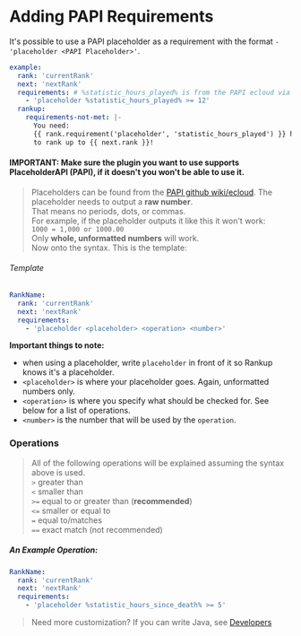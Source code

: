 <html>
  <head>
    <meta name="description" content="Tutorial for adding custom requirements to a rankup using PAPI!">
    <meta name="keywords" content="Rankup, Minecraft, Plugin, Spigot, Prestige">
  </head>
</html>

# Adding PAPI Requirements

It's possible to use a PAPI placeholder as a requirement with the format `- 'placeholder <PAPI Placeholder>'`.

```yaml
example:
  rank: 'currentRank'
  next: 'nextRank'
  requirements: # %statistic_hours_played% is from the PAPI ecloud via /papi ecloud download Statistic
    - 'placeholder %statistic_hours_played% >= 12'
  rankup:
    requirements-not-met: |-
      You need:
      {{ rank.requirement('placeholder', 'statistic_hours_played') }} hours of playtime.
      to rank up to {{ next.rank }}!
```

#### **IMPORTANT:** Make sure the plugin you want to use supports **PlaceholderAPI** (PAPI), if it doesn't you won't be able to use it.

> Placeholders can be found from the [PAPI github wiki/ecloud](../GitHub/PAPI/Placeholders.html). The placeholder needs to output a **raw number**.  
> That means no periods, dots, or commas.  
> For example, if the placeholder outputs it like this it won't work:  
> `1000 = 1,000 or 1000.00`  
> Only __whole, unformatted numbers__ will work.  
> Now onto the syntax. This is the template:  

###### Template
```yaml
RankName:
  rank: 'currentRank'
  next: 'nextRank'
  requirements:
    - 'placeholder <placeholder> <operation> <number>'
```
__Important things to note:__
- when using a placeholder, write `placeholder` in front of it so Rankup knows it's a placeholder.
- `<placeholder>` is where your placeholder goes. Again, unformatted numbers only.
- `<operation>` is where you specify what should be checked for. See below for a list of operations.
- `<number>` is the number that will be used by the `operation`.

### Operations

> All of the following operations will be explained assuming the syntax above is used.  
> `>` greater than  
> `<` smaller than  
> `>=` equal to or greater than (**recommended**)  
> `<=` smaller or equal to  
> `=` equal to/matches  
> `==` exact match (not recommended)  

##### An Example Operation:
```yaml
RankName:
  rank: 'currentRank'
  next: 'nextRank'
  requirements:
    - 'placeholder %statistic_hours_since_death% >= 5'
```

> Need more customization? If you can write Java, see [Developers](../For-Developers.md)
